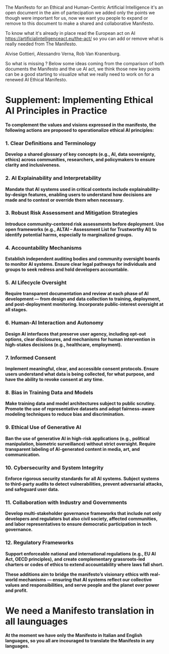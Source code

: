 
The Manifesto for an Ethical and Human-Centric Artificial Intelligence it's an open document
in the aim of partecipation we added only the points we though were important for us, now 
we want you people to expand or remove to this document to make a shared and collaborative Manifesto.

To know what it's already in place read the European act on AI https://artificialintelligenceact.eu/the-act/
so you can add or remove what is really needed from The Manifesto.


Alvise Gottieri, Alessandro Verna, Rob Van Kranenburg.

So what is missing ? Below some ideas coming from the comparison of both documents the Manifesto and the ue AI act, we think those new key points can be a good starting to visualize
what we really need to work on for a renewed AI Ethical Manifesto.

# <b> Supplement: Implementing Ethical AI Principles in Practice
To complement the values and visions expressed in the manifesto, the following actions are proposed to operationalize ethical AI principles:

### <b> 1. Clear Definitions and Terminology
Develop a shared glossary of key concepts (e.g., AI, data sovereignty, ethics) across communities, researchers, and policymakers to ensure clarity and inclusiveness.

### <b> 2. AI Explainability and Interpretability
Mandate that AI systems used in critical contexts include explainability-by-design features, enabling users to understand how decisions are made and to contest or override them when necessary.

### <b> 3. Robust Risk Assessment and Mitigation Strategies
Introduce community-centered risk assessments before deployment. Use open frameworks (e.g., ALTAI – Assessment List for Trustworthy AI) to identify potential harms, especially to marginalized groups.

### <b> 4. Accountability Mechanisms
Establish independent auditing bodies and community oversight boards to monitor AI systems. Ensure clear legal pathways for individuals and groups to seek redress and hold developers accountable.

### <b> 5. AI Lifecycle Oversight
Require transparent documentation and review at each phase of AI development — from design and data collection to training, deployment, and post-deployment monitoring. Incorporate public-interest oversight at all stages.

### <b> 6. Human-AI Interaction and Autonomy
Design AI interfaces that preserve user agency, including opt-out options, clear disclosures, and mechanisms for human intervention in high-stakes decisions (e.g., healthcare, employment).

### <b> 7. Informed Consent
Implement meaningful, clear, and accessible consent protocols. Ensure users understand what data is being collected, for what purpose, and have the ability to revoke consent at any time.

### <b> 8. Bias in Training Data and Models
Make training data and model architectures subject to public scrutiny. Promote the use of representative datasets and adopt fairness-aware modeling techniques to reduce bias and discrimination.

### <b> 9. Ethical Use of Generative AI
Ban the use of generative AI in high-risk applications (e.g., political manipulation, biometric surveillance) without strict oversight. Require transparent labeling of AI-generated content in media, art, and communication.

### <b> 10. Cybersecurity and System Integrity
Enforce rigorous security standards for all AI systems. Subject systems to third-party audits to detect vulnerabilities, prevent adversarial attacks, and safeguard user data.

### <b> 11. Collaboration with Industry and Governments
Develop multi-stakeholder governance frameworks that include not only developers and regulators but also civil society, affected communities, and labor representatives to ensure democratic participation in tech governance.

### <b> 12. Regulatory Frameworks
Support enforceable national and international regulations (e.g., EU AI Act, OECD principles), and create complementary grassroots-led charters or codes of ethics to extend accountability where laws fall short.

These additions aim to bridge the manifesto’s visionary ethics with real-world mechanisms — ensuring that AI systems reflect our collective values and responsibilities, and serve people and the planet over power and profit.

# We need a Manifesto translation in all launguages

At the moment we have only the Manifesto in Italian and English languages, so you all are incouraged to translate the Manifesto in any languages.
